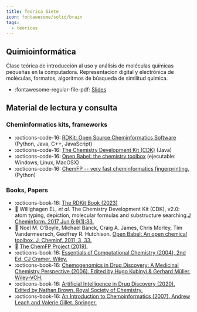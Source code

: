```yaml
---
title: Teorica Siete
icon: fontawesome/solid/brain
tags: 
  - teoricas
---
```


## Quimioinformática
 Clase teórica de introducción al uso y análisis de moléculas químicas pequeñas en la computadora. Representacion digital y electrónica de moléculas, formatos, algoritmos de búsqueda de similitud quimica. 

 * :fontawesome-regular-file-pdf: [Slides](quimioinformatica-2024.pdf) 
 
 <!-- [type:video](https://www.youtube.com/embed/2TzNSNn8rpQ) -->
 

## Material de lectura y consulta

### Cheminformatics kits, frameworks 

  * :octicons-code-16: [RDKit: Open Source Cheminformatics Software](https://www.rdkit.org) (Python, Java, C++, JavaScript)
  * :octicons-code-16: [The Chemistry Development Kit (CDK)](https:/cdk.github.io) (Java)
  * :octicons-code-16: [Open Babel: the chemistry toolbox](https://openbabel.org/) (ejecutable: Windows, Linux, MacOSX)
  * :octicons-code-16: [ChemFP -- very fast cheminformatics fingerprinting.](https://chemfp.com/) (Python)

### Books, Papers
  * :octicons-book-16: [The RDKit Book (2023)](https://www.rdkit.org/docs/RDKit_Book.html)
  * :paperclip: Willighagen EL, _et al._ The Chemistry Development Kit (CDK), v2.0: atom typing, depiction, molecular formulas and substructure searching.[J Cheminform. 2017 Jun 6;9(1):33.](https://link.springer.com/article/10.1186/s13321-017-0220-4)  
  * :paperclip: Noel M. O’Boyle, Michael Banck, Craig A. James, Chris Morley, Tim Vandermeersch, Geoffrey R. Hutchison. [Open Babel: An open chemical toolbox. J. Cheminf. 2011, 3, 33.](https://doi.org/10.1186/1758-2946-3-33)
  * :paperclip: [The ChemFP Project (2019).](https://link.springer.com/article/10.1186/S13321-019-0398-8)
  * :octicons-book-16: [Essentials of Computational Chemistry (2004), 2nd Ed, CJ Cramer. Wiley.](https://www.wiley.com/en-sg/Essentials+of+Computational+Chemistry:+Theories+and+Models,+2nd+Edition-p-9780470091821)
  * :octicons-book-16: [Chemogenomics in Drug Discovery: A Medicinal Chemistry Perspective (2006).  Edited by Hugo Kubinyi & Gerhard Müller, Wiley-VCH.](https://www.wiley.com/en-us/Chemogenomics+in+Drug+Discovery%3A+A+Medicinal+Chemistry+Perspective-p-9783527604029)
  * :octicons-book-16: [Artificial Intelligence in Drug Discovery (2020). Edited by Nathan Brown. Royal Society of Chemistry.](https://doi.org/10.1039/9781788016841)
  * :octicons-book-16: [An Introduction to Chemoinformatics (2007). Andrew Leach and Valerie Gillet. Springer.](https://link.springer.com/book/10.1007/978-1-4020-6291-9)